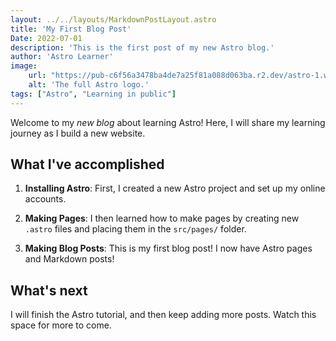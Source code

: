 ```yaml
---
layout: ../../layouts/MarkdownPostLayout.astro
title: 'My First Blog Post'
Date: 2022-07-01
description: 'This is the first post of my new Astro blog.'
author: 'Astro Learner'
image:
    url: "https://pub-c6f56a3478ba4de7a25f81a088d063ba.r2.dev/astro-1.webp"
    alt: 'The full Astro logo.'
tags: ["Astro", "Learning in public"]
---
```





Welcome to my _new blog_ about learning Astro! Here, I will share my learning journey as I build a new website.

## What I've accomplished

1. **Installing Astro**: First, I created a new Astro project and set up my online accounts.

2. **Making Pages**: I then learned how to make pages by creating new `.astro` files and placing them in the `src/pages/` folder.

3. **Making Blog Posts**: This is my first blog post! I now have Astro pages and Markdown posts!

## What's next
I will finish the Astro tutorial, and then keep adding more posts. Watch this space for more to come.